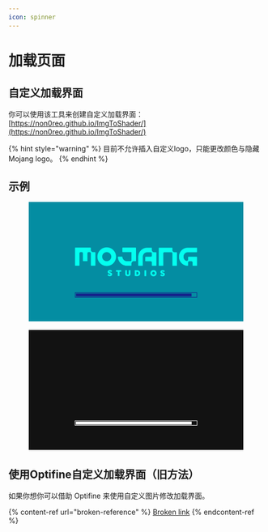 ```yaml
---
icon: spinner
---
```


# 加载页面

## 自定义加载界面

你可以使用该工具来创建自定义加载界面：[https://non0reo.github.io/ImgToShader/](https://non0reo.github.io/ImgToShader/)

{% hint style="warning" %}
目前不允许插入自定义logo，只能更改颜色与隐藏 Mojang logo。
{% endhint %}

## 示例

<figure><img src="../.gitbook/assets/image (27).png" alt=""><figcaption></figcaption></figure>

<figure><img src="../.gitbook/assets/image (31).png" alt=""><figcaption></figcaption></figure>

## 使用Optifine自定义加载界面（旧方法）

如果你想你可以借助 Optifine 来使用自定义图片修改加载界面。

{% content-ref url="broken-reference" %}
[Broken link](broken-reference)
{% endcontent-ref %}
